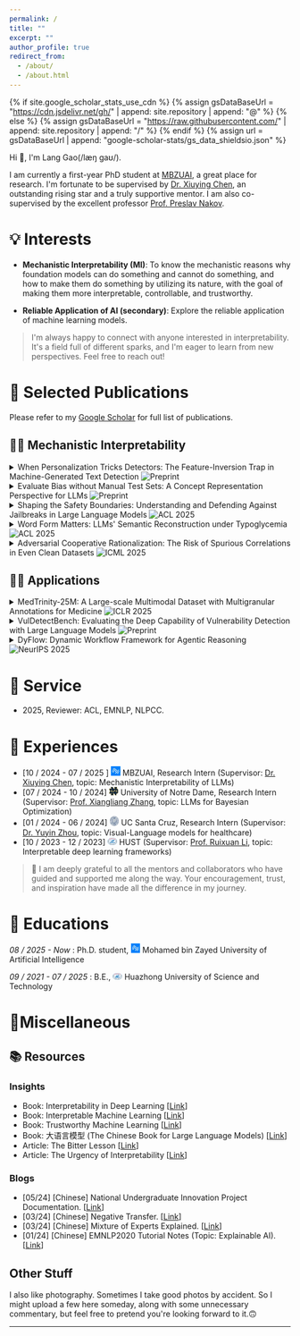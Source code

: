 ```yaml
---
permalink: /
title: ""
excerpt: ""
author_profile: true
redirect_from: 
  - /about/
  - /about.html
---
```


{% if site.google_scholar_stats_use_cdn %}
{% assign gsDataBaseUrl = "https://cdn.jsdelivr.net/gh/" | append: site.repository | append: "@" %}
{% else %}
{% assign gsDataBaseUrl = "https://raw.githubusercontent.com/" | append: site.repository | append: "/" %}
{% endif %}
{% assign url = gsDataBaseUrl | append: "google-scholar-stats/gs_data_shieldsio.json" %}

<span class='anchor' id='about-me'></span>

[//]: # ()
[//]: # ()


Hi 👋, I'm Lang Gao(/læŋ ɡaʊ/).

I am currently a first-year PhD student at [MBZUAI](https://mbzuai.ac.ae/), a great place for research. I'm fortunate to be supervised by [Dr. Xiuying Chen](https://iriscxy.github.io/), an outstanding rising star and a truly supportive mentor. I am also co-supervised by the excellent professor [Prof. Preslav Nakov](https://mbzuai.ac.ae/study/faculty/preslav-nakov/).




# 💡 Interests
- **Mechanistic Interpretability (MI)**: To know the mechanistic reasons why foundation models can do something and cannot do something, and how to make them do something by utilizing its nature, with the goal of making them more interpretable, controllable, and trustworthy.
  
- **Reliable Application of AI (secondary)**: Explore the reliable application of machine learning models.
  

> I'm always happy to connect with anyone interested in interpretability. It's a field full of different sparks, and I'm eager to learn from new perspectives. Feel free to reach out!



<!-- ### Proficiencies
      
  **GPA:4.28/5.00** (or 3.70/4.00 according to [WES](https://www.wes.org/))

  |Course|Result|
  |:---:|:---:|
  |Calculus|97|
  |Software Engineering|97|
  |Algorithmic Design & Analysis|97|
  |Advanced Programming Language|94|
  |Computer Vision|94|
  |Principles of Imperative Computation|94|
  |Operating System|91|
  |Machine Learning|91|
  |...|...|
-->

<!-- # ⚙️ Skills
- Deep learning frameworks like Transformers, PyTorch, etc.
- Mechanistic Interpretability toolkits: NNsight, TransformerLens, SAELens. -->

# 📝 Selected Publications 

Please refer to my [Google Scholar](https://scholar.google.com/citations?user=LzKcdl8AAAAJ&hl=en) for full list of publications.

## 🧑‍🔬 Mechanistic Interpretability

<details>
<summary>When Personalization Tricks Detectors: The Feature-Inversion Trap in Machine-Generated Text Detection  <img src="https://img.shields.io/badge/Preprint-gray" alt="Preprint"></summary>

<div class='paper-box'><div class='paper-box-image'><div><img src='files/stylo.png' alt="sym" width="100%"></div></div>
<div class='paper-box-text' markdown="1">

**Lang Gao**, Xuhui Li, Chenxi Wang, Mingzhe Li, Wei Liu, Zirui Song, Jinghui Zhang, Rui Yan, Preslav Nakov, and Xiuying Chen

*"What if I say your AI detector can still have high AUC in random tokens? The first work on revealing the weak transferability of machine-generated text detectors in personalized contents, and its mechanistic interpretation."* 

<table style="border: 1px solid #ddd; border-collapse: collapse; margin-top: 10px;">
<tr>
<td style="border: 1px solid #ddd; padding: 5px 10px;"><a href="https://arxiv.org/abs/2510.12476">Paper</a></td>
<td style="border: 1px solid #ddd; padding: 5px 10px;"><a href="https://github.com/mbzuai-nlp/Personalized_MGT_Detect">Data & Code</a></td>
</tr>
</table>

</div>
</div>

</details>

<details>
<summary>Evaluate Bias without Manual Test Sets: A Concept Representation Perspective for LLMs  <img src="https://img.shields.io/badge/Preprint-gray" alt="Preprint"></summary>

<div class='paper-box'><div class='paper-box-image'><div><img src='files/biaslens.png' alt="sym" width="100%"></div></div>
<div class='paper-box-text' markdown="1">

**Lang Gao**, Kaiyang Wan, Wei Liu, Chenxi Wang, Zirui Song, Zixiang Xu, Yanbo Wang, Veselin Stoyanov, and Xiuying Chen

*"BiasLens is a new interpretable method that directly examines concept representations inside LLMs to detect hidden biases, without relying on any human-labeled data."* 

<table style="border: 1px solid #ddd; border-collapse: collapse; margin-top: 10px;">
<tr>
<td style="border: 1px solid #ddd; padding: 5px 10px;"><a href="https://arxiv.org/abs/2505.15524">Paper</a></td>
<td style="border: 1px solid #ddd; padding: 5px 10px;"><a href="https://anonymous.4open.science/r/BiasLens-1ECE/">Code</a></td>
</tr>
</table>

</div>
</div>

</details>


<details>
<summary>Shaping the Safety Boundaries: Understanding and Defending Against Jailbreaks in Large Language Models  <img src="https://img.shields.io/badge/ACL-2025-gray?labelColor=blue" alt="ACL 2025"></summary>

<div class='paper-box'><div class='paper-box-image'><div><img src='files/abd-pre.svg' alt="sym" width="100%"></div></div>
<div class='paper-box-text' markdown="1">

**Lang Gao**, Jiahui Geng, Xiangliang Zhang, Preslav Nakov, and Xiuying Chen

*"Try to interpret common mechanisms of diverse LLM jailbreak attacks in the activation space and propose an efficient defense method."* 

<table style="border: 1px solid #ddd; border-collapse: collapse; margin-top: 10px;">
<tr>
<td style="border: 1px solid #ddd; padding: 5px 10px;"><a href="https://aclanthology.org/2025.acl-long.1233/">Paper</a></td>
</tr>
</table>

</div>
</div>

</details>

<details>
<summary>Word Form Matters: LLMs' Semantic Reconstruction under Typoglycemia  <img src="https://img.shields.io/badge/ACL-2025-gray?labelColor=blue" alt="ACL 2025"></summary>

<div class='paper-box'><div class='paper-box-image'><div><img src='files/typo.png' alt="sym" width="100%"></div></div>
<div class='paper-box-text' markdown="1">

Chenxi Wang, Tianle Gu, Zhongyu Wei, **Lang Gao**, Zirui Song, and Xiuying Chen

*"How do LLMs make sense of scrambled input words—and why do they trust word form more than context?"* 

<table style="border: 1px solid #ddd; border-collapse: collapse; margin-top: 10px;">
<tr>
<td style="border: 1px solid #ddd; padding: 5px 10px;"><a href="https://aclanthology.org/2025.findings-acl.866/">Paper</a></td>
<td style="border: 1px solid #ddd; padding: 5px 10px;"><a href="https://github.com/Aurora-cx/TypoLLM">Code</a></td>
</tr>
</table>

</div>
</div>

</details>

<details>
<summary>Adversarial Cooperative Rationalization: The Risk of Spurious Correlations in Even Clean Datasets  <img src="https://img.shields.io/badge/ICML-2025-gray?labelColor=blue" alt="ICML 2025"></summary>

<div class='paper-box'><div class='paper-box-image'><div><img src='files/a2i.png' alt="sym" width="100%"></div></div>
<div class='paper-box-text' markdown="1">

Wei Liu, Zhongyu Niu, **Lang Gao**, Zhiying Deng, Jun Wang, Haozhao Wang, and Ruixuan Li

*"An interpretable, causal learning paradigm that simultaneously avoids spurious correlations in data and traditional self-interpretable models."*

<table style="border: 1px solid #ddd; border-collapse: collapse; margin-top: 10px;">
<tr>
<td style="border: 1px solid #ddd; padding: 5px 10px;"><a href="https://icml.cc/virtual/2025/poster/44947">Paper</a></td>
<td style="border: 1px solid #ddd; padding: 5px 10px;"><a href="https://github.com/jugechengzi/Rationalization-A2I">Code</a></td>
</tr>
</table>

</div>
</div>

</details>

## 👨‍🔧 Applications

<details>
<summary>MedTrinity-25M: A Large-scale Multimodal Dataset with Multigranular Annotations for Medicine  <img src="https://img.shields.io/badge/ICLR-2025-gray?labelColor=blue" alt="ICLR 2025"></summary>

<div class='paper-box'><div class='paper-box-image'><div><img src='files/medtrinity.png' alt="sym" width="100%"></div></div>
<div class='paper-box-text' markdown="1">

Yunfei Xie\*, Ce Zhou\*, **Lang Gao\***, Juncheng Wu*, Xianhang Li, Hong-Yu Zhou, Sheng Liu, Lei Xing, James Zou, Cihang Xie, and Yuyin Zhou 
(\*: Joint first authors)

*"A comprehensive, large-scale multimodal dataset for medical vision-language models."*

<table style="border: 1px solid #ddd; border-collapse: collapse; margin-top: 10px;">
<tr>
<td style="border: 1px solid #ddd; padding: 5px 10px;"><a href="https://iclr.cc/virtual/2025/poster/30141">Paper</a></td>
<td style="border: 1px solid #ddd; padding: 5px 10px;"><a href="https://github.com/HeartyHaven/DataProcessingSystem">Toolkit</a></td>
<td style="border: 1px solid #ddd; padding: 5px 10px;"><a href="https://github.com/UCSC-VLAA/MedTrinity-25M">Code <img src="https://img.shields.io/github/stars/UCSC-VLAA/MedTrinity-25M" alt="stars"></a></td>
<td style="border: 1px solid #ddd; padding: 5px 10px;"><a href="https://huggingface.co/datasets/UCSC-VLAA/MedTrinity-25M">Dataset</a></td>
<td style="border: 1px solid #ddd; padding: 5px 10px;"><a href="https://yunfeixie233.github.io/MedTrinity-25M/">Website</a></td>
<td style="border: 1px solid #ddd; padding: 5px 10px;"><a href="https://docs.google.com/forms/d/e/1FAIpQLSfjNvzyo2LRpAvLfGpj6XmNI_OHaVDRtV0ON2pcz1dUYC5Itg/viewform">Expert Eval</a></td>
</tr>
</table>

</div>
</div>

</details>

<details>
<summary>VulDetectBench: Evaluating the Deep Capability of Vulnerability Detection with Large Language Models  <img src="https://img.shields.io/badge/Preprint-gray" alt="Preprint"></summary>

<div class='paper-box'><div class='paper-box-image'><div><img src='files/vuldetectbench.png' alt="sym" width="100%"></div></div>
<div class='paper-box-text' markdown="1">

Yu Liu\*, **Lang Gao\***, Mingxin Yang\*, Yu Xie, Ping Chen, Xiaojin Zhang, and Wei Chen 
(\*: Joint first authors)

*"A novel, comprehensive benchmark, specifically designed to assess the code vulnerability detection capabilities of LLMs."*

<table style="border: 1px solid #ddd; border-collapse: collapse; margin-top: 10px;">
<tr>
<td style="border: 1px solid #ddd; padding: 5px 10px;"><a href="https://arxiv.org/pdf/2406.07595">Paper</a></td>
<td style="border: 1px solid #ddd; padding: 5px 10px;"><a href="https://github.com/Sweetaroo/VulDetectBench">Toolkit & Code <img src="https://img.shields.io/github/stars/Sweetaroo/VulDetectBench" alt="stars"></a></td>
</tr>
</table>

</div>
</div>

</details>

<details>
<summary>DyFlow: Dynamic Workflow Framework for Agentic Reasoning  <img src="https://img.shields.io/badge/NeurIPS-2025-gray?labelColor=blue" alt="NeurIPS 2025"></summary>

<div class='paper-box'><div class='paper-box-image'><div><img src='files/vuldetectbench.png' alt="sym" width="100%"></div></div>
<div class='paper-box-text' markdown="1">

Yanbo Wang, Zixiang Xu, Yue Huang, Xiangqi Wang, Zirui Song, **Lang Gao**, Chenxi Wang, Xiangru Tang, Yue Zhao, Arman Cohan, Xiangliang Zhang, and Xiuying Chen

*"DyFlow is a dynamic workflow framework for LLM-based agents, that adapts its reasoning steps in real-time using intermediate feedback, enabling better generalisation across diverse tasks."*

<table style="border: 1px solid #ddd; border-collapse: collapse; margin-top: 10px;">
<tr>
<td style="border: 1px solid #ddd; padding: 5px 10px;"><a href="https://arxiv.org/abs/2509.26062">Paper</a></td>
<td style="border: 1px solid #ddd; padding: 5px 10px;"><a href="https://github.com/wyf23187/DyFlow">Code</a></td>
</tr>
</table>

</div>
</div>

</details>





[//]: # (# ⚙️ Project)

[//]: # ()
[//]: # (**TrustLLM: Trustworthiness in Large Language Models**)

[//]: # ()
[//]: # ()
[//]: # ()
[//]: # ()
[//]: # ()
[//]: # ()
[//]: # ()
[//]: # (- We have proposed a set of guidelines based on a comprehensive literature review for evaluating the trustworthiness of LLMs, which is a taxonomy encompassing eight aspects, including *truthfulness, safety, fairness, robustness, privacy, machine ethics, transparency, and accountability*.)

[//]: # (- We have established a benchmark for six of these aspects due to the difficulty of benchmarking transparency and accountability. This is the first comprehensive and integrated benchmark comprising over 18 subcategories, covering more than 30 datasets and 16 LLMs, including proprietary and open-weight ones.)

[//]: # (- We obtain empirical findings from the results of our experiments, which provide valuable insights for future research.)

[//]: # (📣 **Welcome your Contribution**)

[//]: # ()
[//]: # (We welcome your contributions, including but not limited to the following:)

[//]: # ()
[//]: # (- New benchmark datasets of trustworthy dimension)

[//]: # (- Research on trustworthy issues of LLM)

[//]: # (- Improvements to the [trustllm toolkit]&#40;https://github.com/HowieHwong/TrustLLM&#41;)

# 🧐 Service
- 2025, Reviewer: ACL, EMNLP, NLPCC.


# 💼 Experiences
- \[10 / 2024 - 07 / 2025      \] <img src='files/mbzuai.jpeg' style='width: 1.2em;'> MBZUAI, Research Intern (Supervisor: [Dr. Xiuying Chen](https://iriscxy.github.io/), topic: Mechanistic Interpretability of LLMs)
- \[07 / 2024 - 10 / 2024\] <img src='files/Notre_Dame.png' style='width: 1.2em;'> University of Notre Dame, Research Intern (Supervisor: [Prof. Xiangliang Zhang](https://engineering.nd.edu/faculty/xiangliang-zhang/), topic: LLMs for Bayesian Optimization)
- \[01 / 2024 - 06 / 2024\] <img src='files/ucsc.png' style='width: 1.2em;'> UC Santa Cruz, Research Intern (Supervisor: [Dr. Yuyin Zhou](https://yuyinzhou.github.io/), topic: Visual-Language models for healthcare)
- \[10 / 2023 - 12 / 2023\] <img src='files/hust.png' style='width: 1.2em;'> HUST (Supervisor: [Prof. Ruixuan Li](https://faculty.hust.edu.cn/rxli/zh_CN/index/1784505/list/index.htm), topic: Interpretable deep learning frameworks)
> 💬 I am deeply grateful to all the mentors and collaborators who have guided and supported me along the way. Your encouragement, trust, and inspiration have made all the difference in my journey.

# 📖 Educations
  *08 / 2025 - Now* : Ph.D. student, <img src='files/mbzuai.jpeg' style='width: 1.2em;'> Mohamed bin Zayed University of Artificial Intelligence 

  *09 / 2021 - 07 / 2025* : B.E., <img src='files/hust.png' style='width: 1.2em;'> Huazhong University of Science and Technology

<!-- # 🏆 Honors and Awards
- 🥇 **National First Price**, RAICOM Robotics Developer Contest - CAIR Engineering Competition National Finals，2024
- 🥈 **National Second Price**, 15th China College Students' Service Outsourcing Innovation and Entrepreneurship Competition, 2024
- 🥈 **National Second Prize**, The 5th Integrated Circuit EDA Design Elite Challenge (Deep Learning Track), 2023
- 🥉 **National Third Prize**, The 5th Global Campus Artificial Intelligence Algorithm Elite Competition, 2023. 
- 🥉 **National Third Prize**, iFlytek Developer Competition, NLP Track, 2023
-->


# 🧩Miscellaneous
## 📚 Resources
### Insights
- Book: Interpretability in Deep Learning \[[Link](files/XAI.pdf)\]
- Book: Interpretable Machine Learning \[[Link](https://christophm.github.io/interpretable-ml-book/index.html)\]
- Book: Trustworthy Machine Learning \[[Link](https://arxiv.org/pdf/2310.08215)\]
- Book: 大语言模型 \(The Chinese Book for Large Language Models\) \[[Link](https://llmbook-zh.github.io/LLMBook.pdf)\]
- Article: The Bitter Lesson \[[Link](files/bitter_lesson.pdf)\]
- Article: The Urgency of Interpretability \[[Link](https://www.darioamodei.com/post/the-urgency-of-interpretability)\]


### Blogs

- \[05/24\] \[Chinese\] National Undergraduate Innovation Project Documentation. \[[Link](files/grammargpt-rp.pdf)\] 
- \[03/24\] \[Chinese\] Negative Transfer. \[[Link](https://k034sybliz3.feishu.cn/wiki/GX7Vw4IfBiYq6okUDf7cAGCJnHh)\] 
- \[03/24\] \[Chinese\] Mixture of Experts Explained. \[[Link](https://k034sybliz3.feishu.cn/wiki/MjBFwFm9giBTg3kQ9v6cJ7uQnFb)\] 
- \[01/24\] \[Chinese\] EMNLP2020 Tutorial Notes (Topic: Explainable AI). \[[Link](https://k034sybliz3.feishu.cn/wiki/Mo2xwR6B4iDV7nk4CZ5clwymnze)\] 

## Other Stuff
I also like photography. Sometimes I take good photos by accident. So I might upload a few here someday, along with some unnecessary commentary, but feel free to pretend you're looking forward to it.🙃

---

<div style="text-align: center;">
<script type='text/javascript' id='mapmyvisitors' src='https://mapmyvisitors.com/map.js?cl=bdc1c4&w=600&t=n&d=RJ-9BpR3nPPhm7slE3OgXRPbI71Yo8jKNdXiKoeSQUw&co=f3eee8&ct=808080&cmo=3acc3a&cmn=ff5353'></script>
</div>


